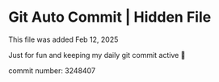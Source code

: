 # Git Auto Commit | Hidden File

This file was added Feb 12, 2025

Just for fun and keeping my daily git commit active 🤪

commit number: 3248407
